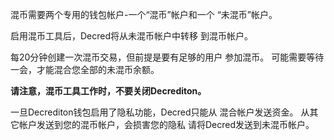 混币需要两个专用的钱包帐户-一个“混币”帐户和一个
“未混币”帐户。

启用混币工具后，Decred将从未混币帐户中转移
到混币帐户。

每20分钟创建一次混币交易，但前提是要有足够的用户
参加混币。
可能需要等待一会，才能混合您全部的未混币余额。

**请注意，混币工具工作时，不要关闭Decrediton。**

一旦Decrediton钱包启用了隐私功能，Decred只能从
混合帐户发送资金。
从其它帐户发送到您的混币帐户，会损害您的隐私
请将Decred发送到未混币帐户。

